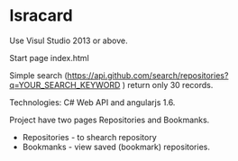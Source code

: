 # Isracard

Use Visul Studio 2013 or above.

Start page index.html

Simple search (https://api.github.com/search/repositories?q=YOUR_SEARCH_KEYWORD ) return only 30 records.

Technologies: C# Web API and angularjs 1.6.

Project have two pages Repositories and Bookmanks.
- Repositories -  to shearch repository
- Bookmanks - view saved (bookmark) repositories.

